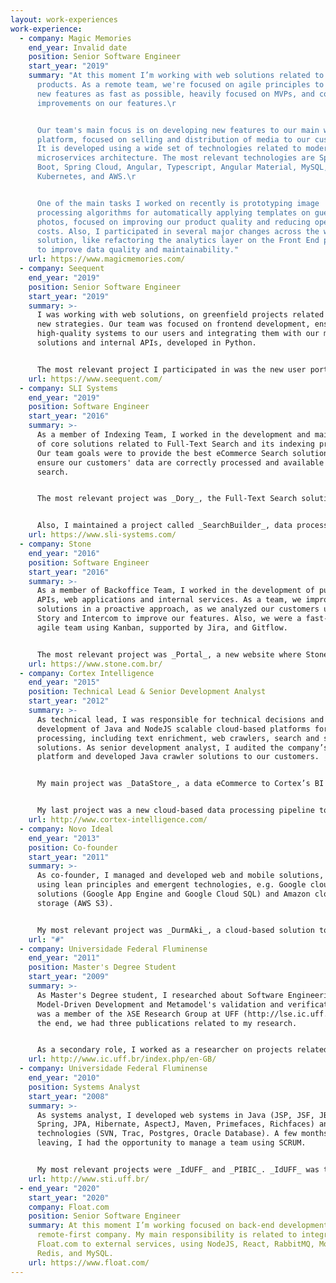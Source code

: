 ```yaml
---
layout: work-experiences
work-experience:
  - company: Magic Memories
    end_year: Invalid date
    position: Senior Software Engineer
    start_year: "2019"
    summary: "At this moment I’m working with web solutions related to our new
      products. As a remote team, we're focused on agile principles to deliver
      new features as fast as possible, heavily focused on MVPs, and continuous
      improvements on our features.\r


      Our team's main focus is on developing new features to our main web
      platform, focused on selling and distribution of media to our customers.
      It is developed using a wide set of technologies related to modern web and
      microservices architecture. The most relevant technologies are Spring
      Boot, Spring Cloud, Angular, Typescript, Angular Material, MySQL, Redis,
      Kubernetes, and AWS.\r


      One of the main tasks I worked on recently is prototyping image
      processing algorithms for automatically applying templates on guest
      photos, focused on improving our product quality and reducing operational
      costs. Also, I participated in several major changes across the whole
      solution, like refactoring the analytics layer on the Front End project,
      to improve data quality and maintainability."
    url: https://www.magicmemories.com/
  - company: Seequent
    end_year: "2019"
    position: Senior Software Engineer
    start_year: "2019"
    summary: >-
      I was working with web solutions, on greenfield projects related to its
      new strategies. Our team was focused on frontend development, ensuring
      high-quality systems to our users and integrating them with our modeling
      solutions and internal APIs, developed in Python.


      The most relevant project I participated in was the new user portal. It allows users to manage projects, events, and integrations related to Leapfrog. It is developed using React, Redux, Material UI, and Typescript. Other projects included shared UI components and API integrations, using a similar set of technologies. Also, they were maintained across distributed teams located in New Zealand and Canada.
    url: https://www.seequent.com/
  - company: SLI Systems
    end_year: "2019"
    position: Software Engineer
    start_year: "2016"
    summary: >-
      As a member of Indexing Team, I worked in the development and maintenance
      of core solutions related to Full-Text Search and its indexing process.
      Our team goals were to provide the best eCommerce Search solution and
      ensure our customers' data are correctly processed and available for
      search.


      The most relevant project was _Dory_, the Full-Text Search solution used by its clients. Its technology stack was Java 8, Apache Lucene, Apache Solr, and Grizzly. One of the most important achievements I participated was prototyping a highly optimized Dory version for Near Real Time Indexing relying on Apache Kafka and several microservices for transforming, monitoring and inserting data to search servers.


      Also, I maintained a project called _SearchBuilder_, data processing pipeline responsible for consuming clients' data and transforming it into valid Search Indexes. Its technology stack was Java 8, RabbitMQ and CDH, Cloudera's distribution of Apache Hadoop.
    url: https://www.sli-systems.com/
  - company: Stone
    end_year: "2016"
    position: Software Engineer
    start_year: "2016"
    summary: >-
      As a member of Backoffice Team, I worked in the development of public
      APIs, web applications and internal services. As a team, we improved our
      solutions in a proactive approach, as we analyzed our customers using Full
      Story and Intercom to improve our features. Also, we were a fast-paced
      agile team using Kanban, supported by Jira, and Gitflow.


      The most relevant project was _Portal_, a new website where Stone clients can manage and validate their transactions. This project consisted of a UI using AngularJS, several microservices written in NodeJS and C#, and data stored on SQL Server. Before leaving the company, I developed prototypes using Redis and RethinkDB to improve overall performance.
    url: https://www.stone.com.br/
  - company: Cortex Intelligence
    end_year: "2015"
    position: Technical Lead & Senior Development Analyst
    start_year: "2012"
    summary: >-
      As technical lead, I was responsible for technical decisions and
      development of Java and NodeJS scalable cloud-based platforms for data
      processing, including text enrichment, web crawlers, search and storage
      solutions. As senior development analyst, I audited the company’s BI
      platform and developed Java crawler solutions to our customers.


      My main project was _DataStore_, a data eCommerce to Cortex’s BI solution to manage and process distinct data types from internal and external providers. Its main features were real-time subscription simulation, historical purchase, and real-time data distribution. It is a cloud-based platform using Amazon cloud solutions, e.g., EC2, Elastic Beanstalk, RDS and S3. Its technology stack was Java, Spring, NodeJS, AngularJS, RabbitMQ, Elasticsearch, PostgreSQL and RethinkDB.


      My last project was a new cloud-based data processing pipeline to crawl and transform data to _DataStore_. Its main goal was to unify all data sources provided by Cortex Intelligence in one solution. Data pipeline was developed using Spring XD, RabbitMQ and PostgreSQL. Crawlers were developed on Python using Scrapy and custom solutions written on Java. Integration between crawlers and the data pipeline relied on AWS SQS and AWS Kinesis. Elasticsearch and Kibana were used to monitor data quality and errors.
    url: http://www.cortex-intelligence.com/
  - company: Novo Ideal
    end_year: "2013"
    position: Co-founder
    start_year: "2011"
    summary: >-
      As co-founder, I managed and developed web and mobile solutions, both
      using lean principles and emergent technologies, e.g. Google cloud
      solutions (Google App Engine and Google Cloud SQL) and Amazon cloud
      storage (AWS S3).


      My most relevant project was _DurmAki_, a cloud-based solution to rent rooms for students and events, e.g., carnival and conferences. It was implemented using Play Framework and deployed on Google cloud infrastructure.
    url: "#"
  - company: Universidade Federal Fluminense
    end_year: "2011"
    position: Master's Degree Student
    start_year: "2009"
    summary: >-
      As Master's Degree student, I researched about Software Engineering,
      Model-Driven Development and Metamodel's validation and verification. I
      was a member of the λSE Research Group at UFF (http://lse.ic.uff.br). In
      the end, we had three publications related to my research.


      As a secondary role, I worked as a researcher on projects related to Model-Driven Development and Metamodel's validation and verification in oilfield (Schlumberger Brasil Research & Geoengineering Center) and mobile industries (APPI Tecnologia S/A).
    url: http://www.ic.uff.br/index.php/en-GB/
  - company: Universidade Federal Fluminense
    end_year: "2010"
    position: Systems Analyst
    start_year: "2008"
    summary: >-
      As systems analyst, I developed web systems in Java (JSP, JSF, JBoss Seam,
      Spring, JPA, Hibernate, AspectJ, Maven, Primefaces, Richfaces) and other
      technologies (SVN, Trac, Postgres, Oracle Database). A few months before
      leaving, I had the opportunity to manage a team using SCRUM.


      My most relevant projects were _IdUFF_ and _PIBIC_. _IdUFF_ was the academic system at UFF and I worked at the online class enrollment, with around 5000 students accessing during one week each semester. _PIBIC_ is the institutional scientific initiation scholarship program given by CNPQ and I worked managing and developing a web system to manage all scholarship available at UFF.
    url: http://www.sti.uff.br/
  - end_year: "2020"
    start_year: "2020"
    company: Float.com
    position: Senior Software Engineer
    summary: At this moment I’m working focused on back-end development, for a
      remote-first company. My main responsibility is related to integrate
      Float.com to external services, using NodeJS, React, RabbitMQ, MongoDB,
      Redis, and MySQL.
    url: https://www.float.com/
---
```

